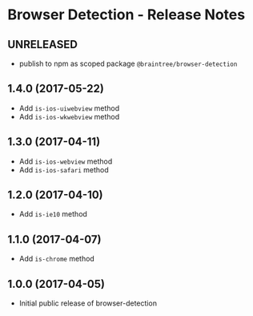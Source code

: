 # Browser Detection - Release Notes

## UNRELEASED

* publish to npm as scoped package `@braintree/browser-detection`

## 1.4.0 (2017-05-22)

* Add `is-ios-uiwebview` method
* Add `is-ios-wkwebview` method

## 1.3.0 (2017-04-11)

* Add `is-ios-webview` method
* Add `is-ios-safari` method

## 1.2.0 (2017-04-10)

* Add `is-ie10` method

## 1.1.0 (2017-04-07)

* Add `is-chrome` method

## 1.0.0 (2017-04-05)

* Initial public release of browser-detection
